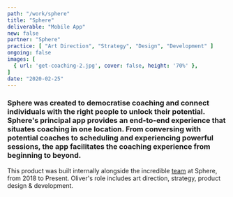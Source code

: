```yaml
---
path: "/work/sphere"
title: "Sphere"
deliverable: "Mobile App"
new: false
partner: "Sphere"
practice: [ "Art Direction", "Strategy", "Design", "Development" ]
ongoing: false
images: [
  { url: 'get-coaching-2.jpg', cover: false, height: '70%' },
]
date: "2020-02-25"
---
```


### Sphere was created to democratise coaching and connect individuals with the right people to unlock their potential. Sphere's principal app provides an end-to-end experience that situates coaching in one location. From conversing with potential coaches to scheduling and experiencing powerful sessions, the app facilitates the coaching experience from beginning to beyond.

This product was built internally alongside the incredible [team](https://www.linkedin.com/company/sphereishere/people/) at Sphere, from 2018 to Present. Oliver's role includes art direction, strategy, product design & development.
